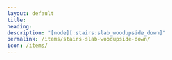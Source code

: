 ```yaml
---
layout: default
title: 
heading: 
description: "[node][:stairs:slab_woodupside_down]"
permalink: /items/stairs-slab-woodupside-down/
icon: /items/
---
```

